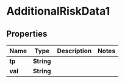 

# AdditionalRiskData1

## Properties

Name | Type | Description | Notes
------------ | ------------- | ------------- | -------------
**tp** | **String** |  | 
**val** | **String** |  | 



